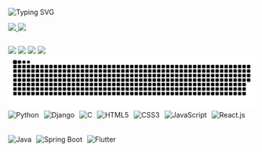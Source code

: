 ![Typing SVG](https://readme-typing-svg.demolab.com?font=Fira+Code&size=24&duration=3000&pause=1000&color=F799FF&center=true&vCenter=true&width=500&lines=Hello+World%2C+I'm+Rayene)


<table>
  <a href="https://github.com/rayenealmeida">
  <img height="180em" src="https://github-readme-stats.vercel.app/api?username=rayenealmeida&show_icons=true&theme=midnight-purple&include_all_commits=true&count_private=true"/>
  <img height="180em" src="https://github-readme-stats.vercel.app/api/top-langs/?username=rayenealmeida&layout=compact&langs_count=6&theme=midnight-purple"/>
</table>

<div> 
  <a href="https://www.youtube.com/@araycode" target="_blank"><img src="https://img.shields.io/badge/YouTube-FF0000?style=for-the-badge&logo=youtube&logoColor=white" target="_blank"></a>
  <a href="https://www.instagram.com/aray.code/" target="_blank"><img src="https://img.shields.io/badge/-Instagram-%23E4405F?style=for-the-badge&logo=instagram&logoColor=white" target="_blank"></a>
  <a href = "mailto: contato.araycode@gmail.com.br"><img src="https://img.shields.io/badge/-Gmail-%23333?style=for-the-badge&logo=gmail&logoColor=white" target="_blank"></a>
  <a href="https://www.linkedin.com/in/rayene-ferreira-almeida/" target="_blank"><img src="https://img.shields.io/badge/-LinkedIn-%230077B5?style=for-the-badge&logo=linkedin&logoColor=white" target="_blank"></a> 
  
  </a>
</div>

<picture>
  <source media="(prefers-color-scheme: dark)" srcset="https://raw.githubusercontent.com/rayenealmeida/rayenealmeida/output/github-contribution-grid-snake-dark.svg">
  <source media="(prefers-color-scheme: light)" srcset="https://raw.githubusercontent.com/rayenealmeida/rayenealmeida/output/github-contribution-grid-snake.svg">
  <img alt="github contribution grid snake animation" src="https://raw.githubusercontent.com/rayenealmeida/rayenealmeida/dist/github-contribution-grid-snake.svg">
</picture>

<div style="display: flex; flex-wrap: wrap; gap: 10px;">
  <img src="https://cdn.jsdelivr.net/gh/devicons/devicon/icons/python/python-original.svg" height="40" alt="Python"/>
  <img src="https://cdn.jsdelivr.net/gh/devicons/devicon/icons/django/django-plain.svg" height="40" alt="Django"/>
  <img src="https://cdn.jsdelivr.net/gh/devicons/devicon/icons/c/c-original.svg" height="40" alt="C"/>
  <img src="https://cdn.jsdelivr.net/gh/devicons/devicon/icons/html5/html5-original.svg" height="40" alt="HTML5"/>
  <img src="https://cdn.jsdelivr.net/gh/devicons/devicon/icons/css3/css3-original.svg" height="40" alt="CSS3"/>
  <img src="https://cdn.jsdelivr.net/gh/devicons/devicon/icons/javascript/javascript-original.svg" height="40" alt="JavaScript"/>
  <img src="https://cdn.jsdelivr.net/gh/devicons/devicon/icons/react/react-original.svg" height="40" alt="React.js"/>
  <img src="https://cdn.jsdelivr.net/gh/devicons/devicon/icons/java/java-original.svg" height="40" alt="Java"/>
  <img src="https://cdn.jsdelivr.net/gh/devicons/devicon/icons/spring/spring-original.svg" height="40" alt="Spring Boot"/>
  <img src="https://cdn.jsdelivr.net/gh/devicons/devicon/icons/flutter/flutter-original.svg" height="40" alt="Flutter"/>
</div>


    
  

